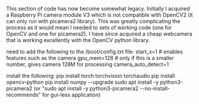 This section of code has now become somewhat legacy. Initially I acquired a Raspberry Pi camera module V3 which is not compatible with OpenCV2 (it can only run with picamera2 library). This was greatly complicating the process as it would mean I needed to sets of working code (one for OpenCV and one for picamera2). I have since acquired a cheap webcamera that is working excellently with the OpenCV python library.

need to add the following to the /boot/config.txt file:
start_x=1 # enables features such as the camera
gpu_mem=128 # only if this is a smaller number, gives camera 128M for processing
camera_auto_detect=1

install the following:
pip install torch torchvision torchaudio
pip install opencv-python
pip install numpy --upgrade
sudo apt install -y python3-picamera2 (or "sudo apt install -y python3-picamera2 --no-install-recommends" for gui-less application)
